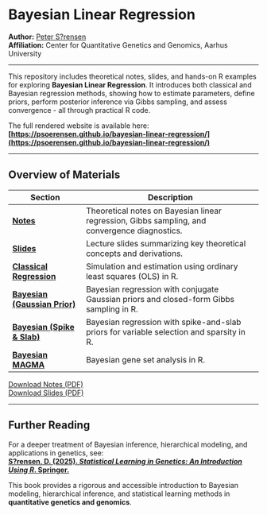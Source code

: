 # Bayesian Linear Regression

**Author:** [Peter S?rensen](https://psoerensen.github.io/)  
**Affiliation:** Center for Quantitative Genetics and Genomics, Aarhus University  

---

This repository includes theoretical notes, slides, and hands-on R examples for exploring **Bayesian Linear Regression**.
It introduces both classical and Bayesian regression methods, showing how to estimate parameters, define priors, perform posterior inference via Gibbs sampling, and assess convergence - all through practical R code.

The full rendered website is available here:  
**[https://psoerensen.github.io/bayesian-linear-regression/](https://psoerensen.github.io/bayesian-linear-regression/)**

---

## Overview of Materials

| **Section** | **Description** |
|--------------|----------------|
| [**Notes**](https://psoerensen.github.io/bayesian-linear-regression/notes.html) | Theoretical notes on Bayesian linear regression, Gibbs sampling, and convergence diagnostics. |
| [**Slides**](https://psoerensen.github.io/bayesian-linear-regression/bayesian_linear_regression_slides.html) | Lecture slides summarizing key theoretical concepts and derivations. |
| [**Classical Regression**](https://psoerensen.github.io/bayesian-linear-regression/classical_linear_regression_simulation.html) | Simulation and estimation using ordinary least squares (OLS) in R. |
| [**Bayesian (Gaussian Prior)**](https://psoerensen.github.io/bayesian-linear-regression/bayesian_linear_regression_conjugate.html) | Bayesian regression with conjugate Gaussian priors and closed-form Gibbs sampling in R. |
| [**Bayesian (Spike & Slab)**](https://psoerensen.github.io/bayesian-linear-regression/bayesian_spike_and_slab.html) | Bayesian regression with spike-and-slab priors for variable selection and sparsity in R. |
| [**Bayesian MAGMA**](https://psoerensen.github.io/bayesian-linear-regression/bayesian_magma_tutorial.html) | Bayesian gene set analysis in R. |

[Download Notes (PDF)](https://psoerensen.github.io/bayesian-linear-regression/notes.pdf)  
[Download Slides (PDF)](https://psoerensen.github.io/bayesian-linear-regression/bayesian_linear_regression_slides.pdf)

---

## Further Reading

For a deeper treatment of Bayesian inference, hierarchical modeling, and applications in genetics, see:  
**[S?rensen, D. (2025). *Statistical Learning in Genetics: An Introduction Using R*. Springer.](https://link.springer.com/book/10.1007/978-3-031-86274-8)**  

This book provides a rigorous and accessible introduction to Bayesian modeling, hierarchical inference, and statistical learning methods in **quantitative genetics and genomics**.

